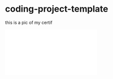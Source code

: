 # coding-project-template

this is a pic of my certif

![pic of certif IBM](images/IBM%20OS0101EN%20Certificate%20_%20IBM%20SkillsBuild.pdf)